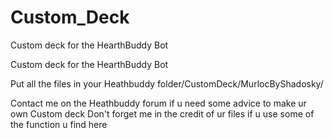 Custom_Deck
===========

Custom deck for the HearthBuddy Bot

Custom deck for the HearthBuddy Bot

Put all the files in your Heathbuddy folder/CustomDeck/MurlocByShadosky/

Contact me on the Heathbuddy forum if u need some advice to make ur own Custom deck 
Don't forget me in the credit of ur files if u use some of the function u find here
